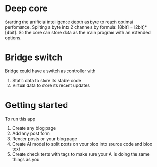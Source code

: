# Deep core
Starting the artificial intelligence depth as byte to reach optimal perfomance. Spliting a byte into 2 channels by formula: [8bit] = [2bit]*[4bit]. So the core can store data as the main program with an extended options.

# Bridge switch
Bridge could have a switch as controller with 
1. Static data to store its stable code
2. Virtual data to store its recent updates

# Getting started
To run this app
1. Create any blog page
2. Add any post form
3. Render posts on your blog page
4. Create AI model to split posts on your blog into source code and blog text
5. Create check tests with tags to make sure your AI is doing the same things as you

